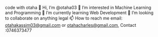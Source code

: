 code with otaha
👋 Hi, I’m @otaha03
👀 I’m interested in Machine Learning and Programming
🌱 I’m currently learning Web Development
💞️ I’m looking to collaborate on anything legal
📫 How to reach me email: otahakassim03@gmail.com or otahacharles@gmail.com, Contact :0746373477
